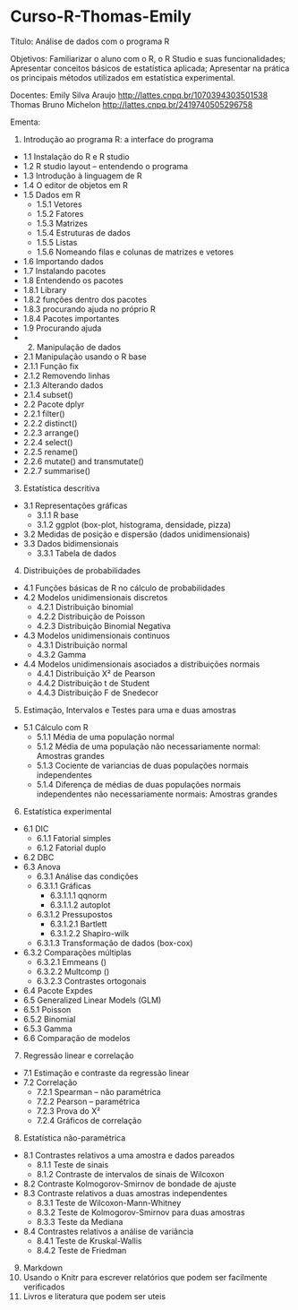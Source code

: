 # Curso-R-Thomas-Emily

Título:
Análise de dados com o programa R

Objetivos:
Familiarizar o aluno com o R, o R Studio e suas funcionalidades;
Apresentar conceitos básicos de estatística aplicada;
Apresentar na prática os principais métodos utilizados em estatística experimental.

Docentes:
Emily Silva Araujo
http://lattes.cnpq.br/1070394303501538
Thomas Bruno Michelon 
http://lattes.cnpq.br/2419740505296758

Ementa:
1. Introdução ao programa R: a interface do programa
  - 1.1	Instalação do R e R studio
  - 1.2	R studio layout – entendendo o programa
  - 1.3	Introdução à linguagem de R
  - 1.4	O editor de objetos em R
  - 1.5	Dados em R
    - 1.5.1	Vetores
    - 1.5.2	Fatores
    - 1.5.3	Matrizes
    - 1.5.4	Estruturas de dados
    - 1.5.5	Listas
    - 1.5.6	Nomeando filas e colunas de matrizes e vetores
  - 1.6	Importando dados
  - 1.7	Instalando pacotes
  - 1.8	Entendendo os pacotes
  - 1.8.1	Library
  - 1.8.2	funções dentro dos pacotes
  - 1.8.3	procurando ajuda no próprio R
  - 1.8.4	Pacotes importantes
  - 1.9	Procurando ajuda
- 2.	Manipulação de dados
 - 2.1	Manipulação usando o R base
  - 2.1.1	Função fix
  - 2.1.2	Removendo linhas
  - 2.1.3	Alterando dados
  - 2.1.4	subset()
 - 2.2	Pacote dplyr
  - 2.2.1	filter()
  - 2.2.2	distinct()
  - 2.2.3	arrange()
  - 2.2.4	select()
  - 2.2.5	rename()
  - 2.2.6	mutate() and transmutate()
  - 2.2.7	summarise()
3.	Estatística descritiva
  - 3.1	Representações gráficas
    - 3.1.1	R base
    - 3.1.2	ggplot (box-plot, histograma, densidade, pizza)
  - 3.2	Medidas de posição e dispersão (dados unidimensionais)
  - 3.3	Dados bidimensionais
    - 3.3.1	Tabela de dados
4.	Distribuições de probabilidades
  - 4.1	Funções básicas de R no cálculo de probabilidades
  - 4.2	Modelos unidimensionais discretos
    - 4.2.1	Distribuição binomial
    - 4.2.2	Distribuição de Poisson
    - 4.2.3	Distribuição Binomial Negativa
  - 4.3	Modelos unidimensionais continuos
    - 4.3.1	Distribuição normal
    - 4.3.2	Gamma
  - 4.4	Modelos unidimensionais asociados a distribuições normais
    - 4.4.1	Distribuição X² de Pearson
    - 4.4.2	Distribuição t de Student
    - 4.4.3	Distribuição F de Snedecor
5.	Estimação, Intervalos e Testes para uma e duas amostras
  - 5.1	Cálculo com R
    - 5.1.1	Média de uma população normal
    - 5.1.2	Média de uma população não necessariamente normal: Amostras grandes
    - 5.1.3	Cociente de variancias de duas populações normais independentes 
    - 5.1.4	Diferença de médias de duas populações normais independentes não necessariamente normais: Amostras grandes
6.	Estatística experimental
  - 6.1	DIC
    - 6.1.1	Fatorial simples
    - 6.1.2	Fatorial duplo
  - 6.2	DBC
  - 6.3	Anova
    - 6.3.1	Análise das condições
    - 6.3.1.1	Gráficas 
      - 6.3.1.1.1	qqnorm
      - 6.3.1.1.2	autoplot
    - 6.3.1.2	Pressupostos
      -  6.3.1.2.1	Bartlett
      -  6.3.1.2.2	Shapiro-wilk
    -  6.3.1.3	Transformação de dados (box-cox)
  - 6.3.2	Comparações múltiplas
    - 6.3.2.1	Emmeans ()
    - 6.3.2.2	Multcomp ()
    - 6.3.2.3	Contrastes ortogonais
  - 6.4	Pacote Expdes
  - 6.5	Generalized Linear Models (GLM)
  - 6.5.1	Poisson
  - 6.5.2	Binomial
  - 6.5.3	Gamma
  - 6.6	Comparação de modelos
7.	Regressão linear e correlação
  - 7.1	Estimação e contraste da regressão linear
  - 7.2	Correlação
    - 7.2.1	Spearman – não paramétrica
    - 7.2.2	Pearson – paramétrica
    - 7.2.3	Prova do X²
    - 7.2.4	Gráficos de correlação
8.	Estatística não-paramétrica
  - 8.1	Contrastes relativos a uma amostra e dados pareados
    - 8.1.1	Teste de sinais
    - 8.1.2	Contraste de intervalos de sinais de Wilcoxon
  - 8.2	Contraste Kolmogorov-Smirnov de bondade de ajuste
  - 8.3	Contraste relativos a duas amostras independentes
    - 8.3.1	Teste de Wilcoxon-Mann-Whitney
    - 8.3.2	Teste de Kolmogorov-Smirnov para duas amostras
    - 8.3.3	Teste da Mediana
  - 8.4	Contrastes relativos a análise de variância
    - 8.4.1	Teste de Kruskal-Wallis
    - 8.4.2	Teste de Friedman
  9.	Markdown
10.	Usando o Knitr para escrever relatórios que podem ser facilmente verificados
11.	Livros e literatura que podem ser uteis
